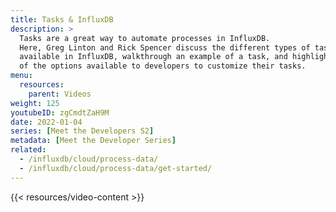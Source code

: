 ```yaml
---
title: Tasks & InfluxDB
description: >
  Tasks are a great way to automate processes in InfluxDB.
  Here, Greg Linton and Rick Spencer discuss the different types of tasks
  available in InfluxDB, walkthrough an example of a task, and highlight several
  of the options available to developers to customize their tasks.
menu:
  resources:
    parent: Videos
weight: 125
youtubeID: zgCmdtZaH9M
date: 2022-01-04
series: [Meet the Developers S2]
metadata: [Meet the Developer Series]
related: 
  - /influxdb/cloud/process-data/
  - /influxdb/cloud/process-data/get-started/
---
```


{{< resources/video-content >}}
